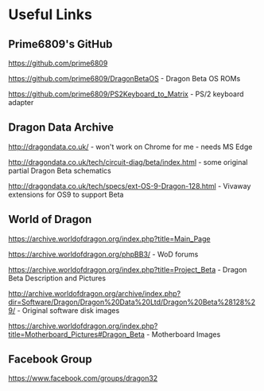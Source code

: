 # Useful Links

## Prime6809's GitHub

https://github.com/prime6809

https://github.com/prime6809/DragonBetaOS  - Dragon Beta OS ROMs

https://github.com/prime6809/PS2Keyboard_to_Matrix  - PS/2 keyboard adapter

## Dragon Data Archive

http://dragondata.co.uk/  - won't work on Chrome for me  - needs MS Edge

http://dragondata.co.uk/tech/circuit-diag/beta/index.html  - some original partial Dragon Beta schematics

http://dragondata.co.uk/tech/specs/ext-OS-9-Dragon-128.html  - Vivaway extensions for OS9 to support Beta

## World of Dragon

https://archive.worldofdragon.org/index.php?title=Main_Page

https://archive.worldofdragon.org/phpBB3/  - WoD forums

https://archive.worldofdragon.org/index.php?title=Project_Beta  - Dragon Beta Description and Pictures

http://archive.worldofdragon.org/archive/index.php?dir=Software/Dragon/Dragon%20Data%20Ltd/Dragon%20Beta%28128%29/  - Original software disk images

https://archive.worldofdragon.org/index.php?title=Motherboard_Pictures#Dragon_Beta  - Motherboard Images

## Facebook Group

https://www.facebook.com/groups/dragon32

